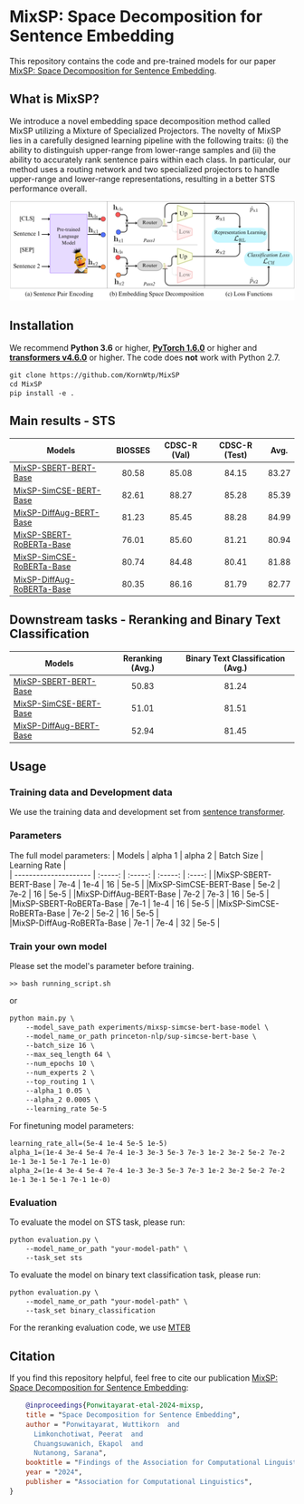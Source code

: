 # MixSP: Space Decomposition for Sentence Embedding

This repository contains the code and pre-trained models for our paper [MixSP: Space Decomposition for Sentence Embedding](https://arxiv.org/abs/2406.03125).

## What is MixSP?
We introduce a novel embedding space decomposition method called MixSP utilizing a Mixture of Specialized Projectors. The novelty of MixSP lies in a carefully designed learning pipeline with the following traits: (i) the ability to distinguish upper-range from lower-range samples and (ii) the ability to accurately rank sentence pairs within each class. In particular, our method uses a routing network and two specialized projectors to handle upper-range and lower-range representations, resulting in a better STS performance overall.

![](fig/overview.png)

## Installation

We recommend **Python 3.6** or higher, **[PyTorch 1.6.0](https://pytorch.org/get-started/locally/)** or higher and **[transformers v4.6.0](https://github.com/huggingface/transformers)** or higher. The code does **not** work with Python 2.7.

```
git clone https://github.com/KornWtp/MixSP
cd MixSP
pip install -e .
``` 

## Main results - STS

| Models  | BIOSSES | CDSC-R (Val) | CDSC-R (Test) | Avg. | 
| --------------------- | :-----: | :-----: | :-----: | :-----: |
|[MixSP-SBERT-BERT-Base](https://huggingface.co/kornwtp/mixsp-sbert-bert-base)              | 80.58 | 85.08 | 84.15 | 83.27 | 
|[MixSP-SimCSE-BERT-Base](https://huggingface.co/kornwtp/mixsp-simcse-bert-base)            | 82.61 | 88.27 | 85.28 | 85.39 |
|[MixSP-DiffAug-BERT-Base](https://huggingface.co/kornwtp/mixsp-diffaug-bert-base)          | 81.23 | 85.45 | 88.28 | 84.99 |
|[MixSP-SBERT-RoBERTa-Base](https://huggingface.co/kornwtp/mixsp-sbert-roberta-base)        | 76.01 | 85.60 | 81.21 | 80.94 |
|[MixSP-SimCSE-RoBERTa-Base](https://huggingface.co/kornwtp/mixsp-simcse-roberta-base)      | 80.74 | 84.48 | 80.41 | 81.88 |
|[MixSP-DiffAug-RoBERTa-Base](https://huggingface.co/kornwtp/mixsp-diffaug-roberta-base)    | 80.35 | 86.16 | 81.79 | 82.77 |

## Downstream tasks - Reranking and Binary Text Classification

| Models  | Reranking (Avg.) | Binary Text Classification (Avg.) |
| --------------------- | :-----: | :-----: |
|[MixSP-SBERT-BERT-Base](https://huggingface.co/kornwtp/mixsp-sbert-bert-base)              | 50.83 | 81.24 |
|[MixSP-SimCSE-BERT-Base](https://huggingface.co/kornwtp/mixsp-simcse-bert-base)            | 51.01 | 81.51 |
|[MixSP-DiffAug-BERT-Base](https://huggingface.co/kornwtp/mixsp-diffaug-bert-base)          | 52.94 | 81.45 |

## Usage
### Training data and Development data
We use the training data and development set from [sentence transformer](https://sbert.net/datasets/stsbenchmark.tsv.gz).

### Parameters
The full model parameters:
| Models  | alpha 1 | alpha 2 | Batch Size | Learning Rate |   
| --------------------- | :-----: | :-----: | :-----: | :----: |
|MixSP-SBERT-BERT-Base            | 7e-4  | 1e-4  | 16 | 5e-5 |
|MixSP-SimCSE-BERT-Base           | 5e-2  | 7e-2  | 16 | 5e-5 |
|MixSP-DiffAug-BERT-Base          | 7e-2  | 7e-3  | 16 | 5e-5 |
|MixSP-SBERT-RoBERTa-Base         | 7e-1  | 1e-4  | 16 | 5e-5 | 
|MixSP-SimCSE-RoBERTa-Base        | 7e-2  | 5e-2  | 16 | 5e-5 |   
|MixSP-DiffAug-RoBERTa-Base       | 7e-1  | 7e-4  | 32 | 5e-5 |  

### Train your own model
Please set the model's parameter before training.
```
>> bash running_script.sh
```
or
```
python main.py \
    --model_save_path experiments/mixsp-simcse-bert-base-model \
    --model_name_or_path princeton-nlp/sup-simcse-bert-base \
    --batch_size 16 \
    --max_seq_length 64 \
    --num_epochs 10 \
    --num_experts 2 \
    --top_routing 1 \
    --alpha_1 0.05 \
    --alpha_2 0.0005 \
    --learning_rate 5e-5
```

For finetuning model parameters: 
```
learning_rate_all=(5e-4 1e-4 5e-5 1e-5)
alpha_1=(1e-4 3e-4 5e-4 7e-4 1e-3 3e-3 5e-3 7e-3 1e-2 3e-2 5e-2 7e-2 1e-1 3e-1 5e-1 7e-1 1e-0)
alpha_2=(1e-4 3e-4 5e-4 7e-4 1e-3 3e-3 5e-3 7e-3 1e-2 3e-2 5e-2 7e-2 1e-1 3e-1 5e-1 7e-1 1e-0)
```

### Evaluation
To evaluate the model on STS task, please run:
```
python evaluation.py \
    --model_name_or_path "your-model-path" \
    --task_set sts 
```
To evaluate the model on binary text classification task, please run:
```
python evaluation.py \
    --model_name_or_path "your-model-path" \
    --task_set binary_classification 
```
For the reranking evaluation code, we use [MTEB](https://github.com/embeddings-benchmark/mteb)

## Citation

If you find this repository helpful, feel free to cite our publication [MixSP: Space Decomposition for Sentence Embedding](https://arxiv.org/abs/2406.03125):

```bibtex 
    @inproceedings{Ponwitayarat-etal-2024-mixsp,
    title = "Space Decomposition for Sentence Embedding",
    author = "Ponwitayarat, Wuttikorn  and
      Limkonchotiwat, Peerat  and
      Chuangsuwanich, Ekapol  and
      Nutanong, Sarana",
    booktitle = "Findings of the Association for Computational Linguistics: ACL 2024",
    year = "2024",
    publisher = "Association for Computational Linguistics",
}
```
